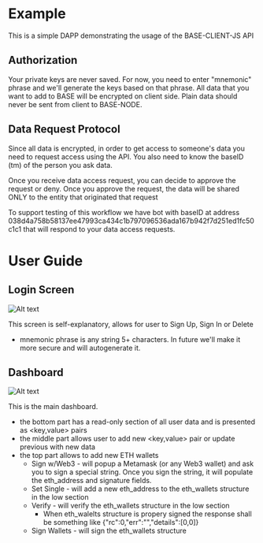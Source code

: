 # Example
This is a simple DAPP demonstrating the usage of the BASE-CLIENT-JS API

## Authorization
Your private keys are never saved. For now, you need to enter "mnemonic" phrase and we'll generate the keys based on that phrase. All data that you want to add to BASE will be encrypted on client side. Plain data should never be sent from client to BASE-NODE.

## Data Request Protocol
Since all data is encrypted, in order to get access to someone's data you need to request access using the API. You also need to know the baseID (tm) of the person you ask data.

Once you receive data access request, you can decide to approve the request or deny. Once you approve the request, the data will be shared ONLY to the entity that originated that request

To support testing of this workflow we have bot with baseID at address 038d4a758b58137ee47993ca434c1b797096536ada167b942f7d251ed1fc50c1c1 that will respond to your data access requests.


# User Guide

## Login Screen
![Alt text](https://github.com/bitclave/base-client-demo/blob/master/images/example_login.png)

This screen is self-explanatory, allows for user to Sign Up, Sign In or Delete 
- mnemonic phrase is any string 5+ characters. In future we'll make it more secure and will autogenerate it.

## Dashboard
![Alt text](https://github.com/bitclave/base-client-demo/blob/master/images/example_dashboard.png)

This is the main dashboard.
- the bottom part has a read-only section of all user data and is presented as <key,value> pairs
- the middle part allows user to add new <key,value> pair or update previous <key> with new data
- the top part allows to add new ETH wallets
  - Sign w/Web3 - will popup a Metamask (or any Web3 wallet) and ask you to sign a special 
  string. Once you sign the string, it will populate the eth_address and signature fields.
  - Set Single - will add a new eth_address to the eth_wallets structure in the low section
  - Verify - will verify the eth_wallets structure in the low section
    - When eth_walelts structure is propery signed the response shall be something like
    {"rc":0,"err":"","details":[0,0]}
  - Sign Wallets - will sign the eth_wallets structure
  


